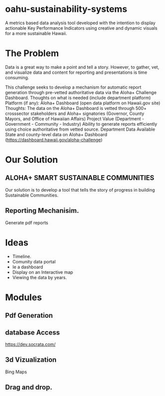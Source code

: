 # oahu-sustainability-systems
A metrics based data analysis tool developed with the intention to display actionable Key Performance Indicators using creative and dynamic visuals for a more sustainable Hawaii.
# The Problem

Data is a great way to make a point and tell a story. However, to gather, vet,
and visualize data and content for reporting and presentations is time
consuming. 

This challenge seeks to develop a mechanism for automatic
report generation through pre-vetted authoritative data via the Aloha+
Challenge Dashboard.
Thoughts on what is
needed
(include department platform)
Platform (if any): Aloha+ Dashboard (open data platform on Hawaii.gov site)
Thoughts: The data on the Aloha+ Dashboard is vetted through 500+ crosssector stakeholders and Aloha+ signatories (Governor, County Mayors, and
Office of Hawaiian Affairs)
Project Value
(Department - Government -
Community - Industry)
Ability to generate reports efficiently using choice authoritative from vetted
source.
Department Data
Available
State and county-level data on Aloha+ Dashboard
(https://dashboard.hawaii.gov/aloha-challenge)
# Our Solution
## ALOHA+ SMART SUSTAINABLE COMMUNITIES

Our solution is to develop a tool that tells the story of progress in building Sustainable Communities.
## Reporting Mechanisim.
   Generate pdf reports
# Ideas
   - Timeline.
   - Comunity data portal
   - Ie a dashboard
   - Display on an Interactive map
   - Viewing the data by years.
# Modules
## Pdf Generation

## database Access
https://dev.socrata.com/
## 3d Vizualization 
Bing Maps
## Drag and drop.